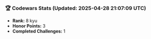### 🏆 Codewars Stats (Updated: 2025-04-28 21:07:09 UTC)

- **Rank:** 8 kyu
- **Honor Points:** 3
- **Completed Challenges:** 1
